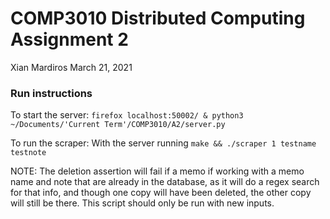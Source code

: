 # COMP3010 Distributed Computing Assignment 2
Xian Mardiros
March 21, 2021

### Run instructions
To start the server:
`firefox localhost:50002/ & python3 ~/Documents/'Current Term'/COMP3010/A2/server.py`

To run the scraper:
With the server running
`make && ./scraper 1 testname testnote`

NOTE: The deletion assertion will fail if a memo if working with a memo name and note that are already in the database, as it will do a regex search for that info, and though one copy will have been deleted, the other copy will still be there.
This script should only be run with new inputs.

